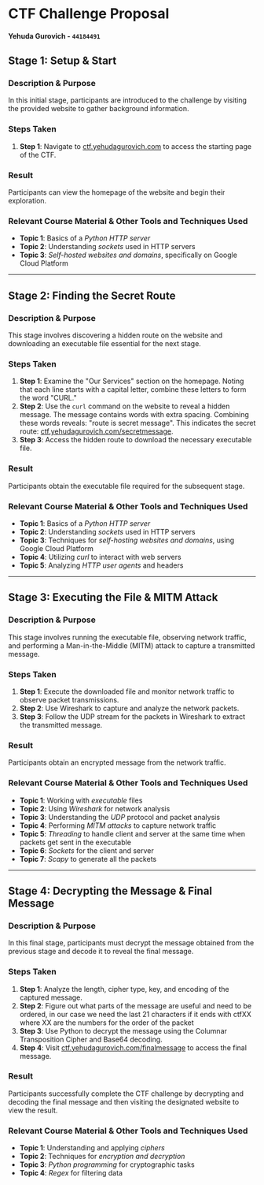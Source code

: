# CTF Challenge Proposal

#### Yehuda Gurovich - `44184491`

## Stage 1: Setup & Start

### Description & Purpose

In this initial stage, participants are introduced to the challenge by visiting the provided website to gather background information.

### Steps Taken

1. **Step 1**: Navigate to [ctf.yehudagurovich.com](http://ctf.yehudagurovich.com) to access the starting page of the CTF.

### Result

Participants can view the homepage of the website and begin their exploration.

### Relevant Course Material & Other Tools and Techniques Used

- **Topic 1**: Basics of a _Python HTTP server_
- **Topic 2**: Understanding _sockets_ used in HTTP servers
- **Topic 3**: _Self-hosted websites and domains_, specifically on Google Cloud Platform

---

## Stage 2: Finding the Secret Route

### Description & Purpose

This stage involves discovering a hidden route on the website and downloading an executable file essential for the next stage.

### Steps Taken

1. **Step 1**: Examine the "Our Services" section on the homepage. Noting that each line starts with a capital letter, combine these letters to form the word "CURL."
2. **Step 2**: Use the `curl` command on the website to reveal a hidden message. The message contains words with extra spacing. Combining these words reveals: "route is secret message". This indicates the secret route: [ctf.yehudagurovich.com/secretmessage](http://ctf.yehudagurovich.com/secretmessage).
3. **Step 3**: Access the hidden route to download the necessary executable file.

### Result

Participants obtain the executable file required for the subsequent stage.

### Relevant Course Material & Other Tools and Techniques Used

- **Topic 1**: Basics of a _Python HTTP server_
- **Topic 2**: Understanding _sockets_ used in HTTP servers
- **Topic 3**: Techniques for _self-hosting websites and domains_, using Google Cloud Platform
- **Topic 4**: Utilizing _curl_ to interact with web servers
- **Topic 5**: Analyzing _HTTP user agents_ and headers

---

## Stage 3: Executing the File & MITM Attack

### Description & Purpose

This stage involves running the executable file, observing network traffic, and performing a Man-in-the-Middle (MITM) attack to capture a transmitted message.

### Steps Taken

1. **Step 1**: Execute the downloaded file and monitor network traffic to observe packet transmissions.
2. **Step 2**: Use Wireshark to capture and analyze the network packets.
3. **Step 3**: Follow the UDP stream for the packets in Wireshark to extract the transmitted message.

### Result

Participants obtain an encrypted message from the network traffic.

### Relevant Course Material & Other Tools and Techniques Used

- **Topic 1**: Working with _executable_ files
- **Topic 2**: Using _Wireshark_ for network analysis
- **Topic 3**: Understanding the _UDP_ protocol and packet analysis
- **Topic 4**: Performing _MITM attacks_ to capture network traffic
- **Topic 5**: _Threading_ to handle client and server at the same time when packets get sent in the executable
- **Topic 6**: _Sockets_ for the client and server
- **Topic 7**: _Scapy_ to generate all the packets

---

## Stage 4: Decrypting the Message & Final Message

### Description & Purpose

In this final stage, participants must decrypt the message obtained from the previous stage and decode it to reveal the final message.

### Steps Taken

1. **Step 1**: Analyze the length, cipher type, key, and encoding of the captured message.
2. **Step 2**: Figure out what parts of the message are useful and need to be ordered, in our case we need the last 21 characters if it ends with ctfXX where XX are the numbers for the order of the packet
3. **Step 3**: Use Python to decrypt the message using the Columnar Transposition Cipher and Base64 decoding.
4. **Step 4**: Visit [ctf.yehudagurovich.com/finalmessage](http://ctf.yehudagurovich.com/finalmessage) to access the final message.

### Result

Participants successfully complete the CTF challenge by decrypting and decoding the final message and then visiting the designated website to view the result.

### Relevant Course Material & Other Tools and Techniques Used

- **Topic 1**: Understanding and applying _ciphers_
- **Topic 2**: Techniques for _encryption and decryption_
- **Topic 3**: _Python programming_ for cryptographic tasks
- **Topic 4**: _Regex_ for filtering data
